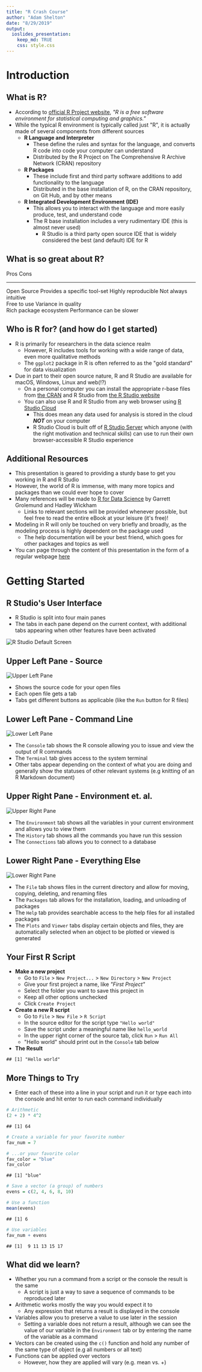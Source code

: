 ```yaml
---
title: "R Crash Course"
author: "Adam Shelton"
date: "8/29/2019"
output: 
  ioslides_presentation:
    keep_md: TRUE
    css: style.css
---
```




# Introduction

## What is R?

- According to [official R Project website](https://www.r-project.org/), *"R is a free software environment for statistical computing and graphics."*
- While the typical R environment is typically called just "R", it is actually made of several components from different sources
  - __R Language and Interpreter__ 
    - These define the rules and syntax for the language, and converts R code into code your computer can understand
    - Distributed by the R Project on The Comprehensive R Archive Network (CRAN) repository
  - __R Packages__ 
    - These include first and third party software additions to add functionality to the language 
    - Distributed in the base installation of R, on the CRAN repository, on Git Hub, and by other means
  - __R Integrated Development Environment (IDE)__
    - This allows you to interact with the language and more easily produce, test, and understand code
    - The R base installation includes a very rudimentary IDE (this is almost never used)
      - R Studio is a third party open source IDE that is widely considered the best (and default) IDE for R
      
## What is so great about R?

Pros                     Cons                         
-----------------------  -----------------------------
Open Source              Provides a specific tool-set 
Highly reproducible      Not always intuitive         
Free to use              Variance in quality          
Rich package ecosystem   Performance can be slower    

## Who is R for? (and how do I get started)

- R is primarily for researchers in the data science realm
  - However, R includes tools for working with a wide range of data, even more qualitative methods
  - The `ggplot2` package in R is often referred to as the "gold standard" for data visualization
- Due in part to their open source nature, R and R Studio are available for macOS, Windows, Linux and web(!?)
  - On a personal computer you can install the appropriate r-base files from [the CRAN](https://cran.r-project.org/) and R Studio from [the R Studio website](https://www.rstudio.com/products/rstudio/download/#download)
  - You can also use R and R Studio from any web browser using [R Studio Cloud](https://rstudio.cloud)
    - This does mean any data used for analysis is stored in the cloud __*NOT*__ on your computer
    - R Studio Cloud is built off of [R Studio Server](https://www.rstudio.com/products/rstudio/download-server/) which anyone (with the right motivation and technical skills) can use to run their own browser-accessible R Studio experience
    
## Additional Resources
- This presentation is geared to providing a sturdy base to get you working in R and R Studio
- However, the world of R is immense, with many more topics and packages than we could ever hope to cover
- Many references will be made to [R for Data Science](https://r4ds.had.co.nz/) by Garrett Grolemund and Hadley Wickham
  - Links to relevant sections will be provided whenever possible, but feel free to read the entire eBook at your leisure (it's free)!
- Modeling in R will only be touched on very briefly and broadly, as the modeling process is highly dependent on the package used
  - The help documentation will be your best friend, which goes for other packages and topics as well
- You can page through the content of this presentation in the form of a regular webpage [here](presentation.md)

# Getting Started

## R Studio's User Interface
- R Studio is split into four main panes
- The tabs in each pane depend on the current context, with additional tabs appearing when other features have been activated

![R Studio Default Screen](graphics/rstudio-default.png)

## Upper Left Pane - Source
![Upper Left Pane](graphics/rstudio-pane1.png)

- Shows the source code for your open files
- Each open file gets a tab
- Tabs get different buttons as applicable (like the `Run` button for R files)

## Lower Left Pane - Command Line
![Lower Left Pane](graphics/rstudio-pane2.png)

- The `Console` tab shows the R console allowing you to issue and view the output of R commands
- The `Terminal` tab gives access to the system terminal
- Other tabs appear depending on the context of what you are doing and generally show the statuses of other relevant systems (e.g knitting of an R Markdown document)

## Upper Right Pane - Environment et. al. 
![Upper Right Pane](graphics/rstudio-pane3.png)

- The `Environment` tab shows all the variables in your current environment and allows you to view them
- The `History` tab shows all the commands you have run this session
- The `Connections` tab allows you to connect to a database

## Lower Right Pane - Everything Else
![Lower Right Pane](graphics/rstudio-pane4.png)

- The `File` tab shows files in the current directory and allow for moving, copying, deleting, and renaming files
- The `Packages` tab allows for the installation, loading, and unloading of packages
- The `Help` tab provides searchable access to the help files for all installed packages
- The `Plots` and `Viewer` tabs display certain objects and files, they are automatically selected when an object to be plotted or viewed is generated

## Your First R Script
- __Make a new project__
  - Go to `File` > `New Project...` > `New Directory` > `New Project`
  - Give your first project a name, like *"First Project"*
  - Select the folder you want to save this project in
  - Keep all other options unchecked
  - Click `Create Project`
- __Create a new R script__
  - Go to `File` > `New File` > `R Script`
  - In the source editor for the script type `"Hello world"`
  - Save the script under a meaningful name like `hello_world`
  - In the upper right corner of the source tab, click `Run` > `Run All`
  - "Hello world" should print out in the `Console` tab below
- __The Result__

```
## [1] "Hello world"
```

## More Things to Try
- Enter each of these into a line in your script and run it or type each into the console and hit enter to run each command individually

```r
# Arithmetic
(2 + 2) * 4^2
```

```
## [1] 64
```

```r
# Create a variable for your favorite number
fav_num = 7

# ...or your favorite color
fav_color = "blue"
fav_color
```

```
## [1] "blue"
```

```r
# Save a vector (a group) of numbers
evens = c(2, 4, 6, 8, 10)

# Use a function
mean(evens)
```

```
## [1] 6
```

```r
# Use variables
fav_num + evens
```

```
## [1]  9 11 13 15 17
```

## What did we learn?
- Whether you run a command from a script or the console the result is the same
  - A script is just a way to save a sequence of commands to be reproduced later
- Arithmetic works mostly the way you would expect it to
  - Any expression that returns a result is displayed in the console
- Variables allow you to preserve a value to use later in the session
  - Setting a variable does not return a result, although we can see the value of our variable in the `Environment` tab or by entering the name of the variable as a command
- Vectors can be created using the `c()` function and hold any number of the same type of object (e.g all numbers or all text)
- Functions can be applied over vectors
  - However, how they are applied will vary (e.g. mean vs. +)
